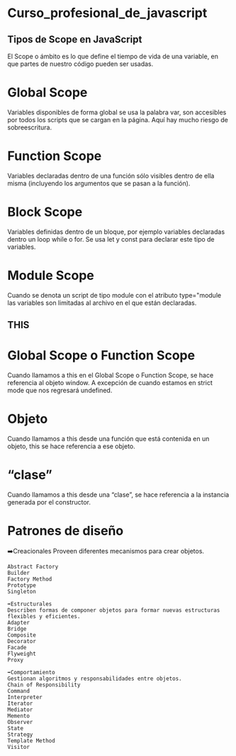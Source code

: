 # Curso_profesional_de_javascript



## Tipos de Scope en JavaScript

El Scope o ámbito es lo que define el tiempo de vida de una variable, en que partes de nuestro código pueden ser usadas.

# Global Scope

Variables disponibles de forma global se usa la palabra var, son accesibles por todos los scripts que se cargan en la página. Aquí hay mucho riesgo de sobreescritura.

# Function Scope

Variables declaradas dentro de una función sólo visibles dentro de ella misma (incluyendo los argumentos que se pasan a la función).

# Block Scope

Variables definidas dentro de un bloque, por ejemplo variables declaradas dentro un loop while o for. Se usa let y const para declarar este tipo de variables.


# Module Scope

Cuando se denota un script de tipo module con el atributo type="module las variables son limitadas al archivo en el que están declaradas.

## THIS
# Global Scope o Function Scope
Cuando llamamos a this en el Global Scope o Function Scope, se hace referencia al objeto window. A excepción de cuando estamos en strict mode que nos regresará undefined.
# Objeto
Cuando llamamos a this desde una función que está contenida en un objeto, this se hace referencia a ese objeto.

# “clase”
Cuando llamamos a this desde una “clase”, se hace referencia a la instancia generada por el constructor.


# Patrones de diseño
 
➡️Creacionales
Proveen diferentes mecanismos para crear objetos.

    Abstract Factory
    Builder
    Factory Method
    Prototype
    Singleton
     
    ➡️Estructurales
    Describen formas de componer objetos para formar nuevas estructuras flexibles y eficientes.
    Adapter
    Bridge
    Composite
    Decorator
    Facade
    Flyweight
    Proxy
     
    ➡️Comportamiento
    Gestionan algoritmos y responsabilidades entre objetos.
    Chain of Responsibility
    Command
    Interpreter
    Iterator
    Mediator
    Memento
    Observer
    State
    Strategy
    Template Method
    Visitor


